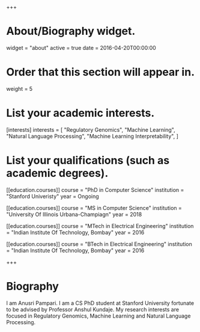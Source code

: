 +++
# About/Biography widget.
widget = "about"
active = true
date = 2016-04-20T00:00:00

# Order that this section will appear in.
weight = 5

# List your academic interests.
[interests]
  interests = [
    "Regulatory Genomics",
    "Machine Learning",
    "Natural Language Processing",
    "Machine Learning Interpretability",
  ]

# List your qualifications (such as academic degrees).
[[education.courses]]
  course = "PhD in Computer Science"
  institution = "Stanford Univeristy"
  year = Ongoing
  
[[education.courses]]
  course = "MS in Computer Science"
  institution = "University Of Illinois Urbana-Champiagn"
  year = 2018

[[education.courses]]
  course = "MTech in Electrical Engineering"
  institution = "Indian Institute Of Technology, Bombay"
  year = 2016

[[education.courses]]
  course = "BTech in Electrical Engineering"
  institution = "Indian Institute Of Technology, Bombay"
  year = 2016
 
+++

# Biography

I am Anusri Pampari. I am a CS PhD student at Stanford University fortunate to be advised by Professor Anshul Kundaje. My research interests are focused in Regulatory Genomics, Machine Learning and Natural Language Processing. 

